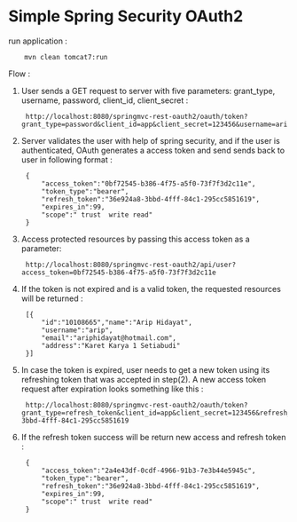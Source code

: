 Simple Spring Security OAuth2
======================

run application :

		mvn clean tomcat7:run

Flow :

1. User sends a GET request to server with five parameters: grant_type,  username, password, client_id, client_secret :

		http://localhost:8080/springmvc-rest-oauth2/oauth/token?grant_type=password&client_id=app&client_secret=123456&username=arip&password=passw0rd

2. Server validates the user with help of spring security, and if the user is authenticated, OAuth generates a access token and send sends back to user in following format :
		
		{
			"access_token":"0bf72545-b386-4f75-a5f0-73f7f3d2c11e",
			"token_type":"bearer",
			"refresh_token":"36e924a8-3bbd-4fff-84c1-295cc5851619",
			"expires_in":99,
			"scope":" trust  write read"
		}

3. Access protected resources by passing this access token as a parameter:

		http://localhost:8080/springmvc-rest-oauth2/api/user?access_token=0bf72545-b386-4f75-a5f0-73f7f3d2c11e

4. If the token is not expired and is a valid token, the requested resources will be returned :

		[{
			"id":"10108665","name":"Arip Hidayat",
			"username":"arip",
			"email":"ariphidayat@hotmail.com",
			"address":"Karet Karya 1 Setiabudi"
		}]

5. In case the token is expired, user needs to get a new token using its refreshing token that was accepted in step(2). A new access token request after expiration looks something like this :

		http://localhost:8080/springmvc-rest-oauth2/oauth/token?grant_type=refresh_token&client_id=app&client_secret=123456&refresh_token=36e924a8-3bbd-4fff-84c1-295cc5851619

6. If the refresh token success will be return new access and refresh token :

		{
			"access_token":"2a4e43df-0cdf-4966-91b3-7e3b44e5945c",
			"token_type":"bearer",
			"refresh_token":"36e924a8-3bbd-4fff-84c1-295cc5851619",
			"expires_in":99,
			"scope":" trust  write read"
		}
